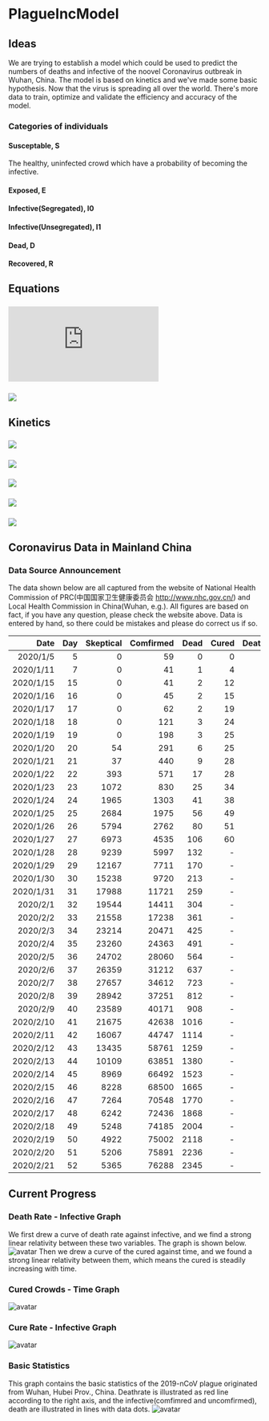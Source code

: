 # PlagueIncModel
## Ideas
We are trying to establish a model which could be used to predict the numbers of deaths and infective of the noovel Coronavirus outbreak in Wuhan, China. The model is based on kinetics and we've made some basic hypothesis.
Now that the virus is spreading all over the world. There's more data to train, optimize and validate the efficiency and accuracy of the model.
### Categories of individuals
#### Susceptable, S
The healthy, uninfected crowd which have a probability of becoming the infective.
#### Exposed, E
#### Infective(Segregated), I0
#### Infective(Unsegregated), I1
#### Dead, D
#### Recovered, R
## Equations

### ![](http://latex.codecogs.com/gif.latex?I_1=k_NI)
### ![](http://latex.codecogs.com/gif.latex?I_{eff}=I_1+E)

## Kinetics

### ![](http://latex.codecogs.com/gif.latex?-\frac{dS}{dt}=\\alpha%20SI_{eff})
### ![](http://latex.codecogs.com/gif.latex?\frac{dE}{dt}=\\alpha%20SI_{eff}-\\beta%20E)
### ![](http://latex.codecogs.com/gif.latex?\frac{dI}{dt}=\\beta%20E-(\\gamma%20+\\delta%20)I)
### ![](http://latex.codecogs.com/gif.latex?\frac{dR}{dt}=\\gamma%20t)
### ![](http://latex.codecogs.com/gif.latex?\frac{dD}{dt}=\\delta%20I)

## Coronavirus Data in Mainland China
### Data Source Announcement
The data shown below are all captured from the website of National Health Commission of PRC(中国国家卫生健康委员会 http://www.nhc.gov.cn/) and Local Health Commission in China(Wuhan, e.g.).
All figures are based on fact, if you have any question, please check the website above. Data is entered by hand, so there could be mistakes and please do correct us if so.

|Date |	Day |	Skeptical |	Comfirmed |	Dead |	Cured |	DeathRatio |	CureRatio |	dD/dt |	dR/dt |
|---: |---: |---------: |---------: |----: |-------:|-----------:|-----------:|-----: |-----: |
|2020/1/5|	5|	0|	59|	0|	0|	0.0%|	0.0%|		| |
|2020/1/11|	7|	0|	41|	1|	4|	2.4%|	9.8%|	0.5| 	2.0| 
|2020/1/15|	15|	0|	41|	2|	12|	4.9%|	29.3%|	0.1| 	1.0| 
|2020/1/16|	16|	0|	45|	2|	15|	4.4%|	33.3%|	0.0| 	3.0|
|2020/1/17|	17|	0|	62|	2|	19|	3.2%|	30.6%|	0.0| 	4.0 |
|2020/1/18|	18|	0|	121|	3|	24|	2.5%|	19.8%|	1.0| 	5.0| 
|2020/1/19|	19|	0|	198|	3|	25|	1.5%|	12.6%|	0.0| 	1.0 |
|2020/1/20|	20|	54|	291|	6|	25|	2.1%|	8.6%|	3.0| 	0.0 |
|2020/1/21|	21|	37|	440|	9|	28|	2.0%|	6.4%|	3.0| 	3.0 |
|2020/1/22|	22|	393|	571|	17|	28|	3.0%|	4.9%|	8.0| 	0.0| 
|2020/1/23|	23|	1072|	830|	25|	34|	3.0%|	4.1%|	8.0| 	6.0 |
|2020/1/24|	24|	1965|	1303|	41|	38|	3.1%|	2.9%|	16.0| 	4.0| 
|2020/1/25|	25|	2684|	1975|	56|	49|	2.8%|	2.5%|	15.0| 	11.0| 
|2020/1/26|	26|	5794|	2762|	80|	51|	2.9%|	1.8%|	24.0| 	2.0 |
|2020/1/27| 27| 6973| 4535| 106|  60|2.4%|  1.3%|26.0|9.0|
|2020/1/28| 28| 9239 | 5997 | 132 | - | - | - | - | - |
|2020/1/29| 29| 12167 | 7711 | 170 | - | - | - | - | - |
|2020/1/30| 30| 15238 | 9720 | 213 | - | - | - | - | - |
|2020/1/31| 31| 17988 | 11721 | 259 | - | - | - | - | - |
|2020/2/1| 32| 19544 | 14411 | 304 | - | - | - | - | - |
|2020/2/2| 33| 21558 | 17238 | 361 | - | - | - | - | - |
|2020/2/3| 34| 23214 | 20471 | 425 | - | - | - | - | - |
|2020/2/4| 35| 23260 | 24363 | 491 | - | - | - | - | - |
|2020/2/5| 36| 24702 | 28060 | 564 | - | - | - | - | - |
|2020/2/6| 37| 26359 | 31212 | 637 | - | - | - | - | - |
|2020/2/7| 38| 27657 | 34612 | 723 | - | - | - | - | - |
|2020/2/8| 39| 28942 | 37251 | 812 | - | - | - | - | - |
|2020/2/9| 40| 23589 | 40171 | 908 | - | - | - | - | - |
|2020/2/10| 41| 21675 | 42638 | 1016 | - | - | - | - | - |
|2020/2/11| 42| 16067 | 44747 | 1114 | - | - | - | - | - |
|2020/2/12| 43| 13435 | 58761 | 1259 | - | - | - | - | - |
|2020/2/13| 44| 10109 | 63851 | 1380 | - | - | - | - | - |
|2020/2/14| 45| 8969 | 66492 | 1523 | - | - | - | - | - |
|2020/2/15| 46| 8228 | 68500 | 1665 | - | - | - | - | - |
|2020/2/16| 47| 7264 | 70548 | 1770 | - | - | - | - | - |
|2020/2/17| 48| 6242 | 72436 | 1868 | - | - | - | - | - |
|2020/2/18| 49| 5248 | 74185 | 2004 | - | - | - | - | - |
|2020/2/19| 50| 4922 | 75002 | 2118 | - | - | - | - | - |
|2020/2/20| 51| 5206 | 75891 | 2236 | - | - | - | - | - |
|2020/2/21| 52| 5365 | 76288 | 2345 | - | - | - | - | - |


## Current Progress
### Death Rate - Infective Graph
We first drew a curve of death rate against infective, and we find a strong linear relativity between these two variables. The graph is shown below.
![avatar](https://github.com/ShiZhuming/PlagueIncModel/blob/master/Cache/2019-nCoV%E6%AD%BB%E4%BA%A1%E7%8E%87-%E7%A1%AE%E8%AF%8A%E4%BA%BA%E6%95%B0.jpg)
Then we drew a curve of the cured against time, and we found a strong linear relativity between them, which means the cured is steadily increasing with time.
### Cured Crowds - Time Graph
![avatar](https://github.com/ShiZhuming/PlagueIncModel/blob/master/Cache/2019-nCoV%E6%B2%BB%E6%84%88%E4%BA%BA%E6%95%B0-%E6%97%B6%E9%97%B4.jpg)
### Cure Rate - Infective Graph
![avatar](https://github.com/ShiZhuming/PlagueIncModel/blob/master/Cache/2019-nCoV%E6%B2%BB%E6%84%88%E7%8E%87-%E7%A1%AE%E8%AF%8A%E4%BA%BA%E6%95%B0.jpg)
### Basic Statistics
This graph contains the basic statistics of the 2019-nCoV plague originated from Wuhan, Hubei Prov., China. Deathrate is illustrated as red line according to the right axis, and the infective(comfimred and uncomfirmed), death are illustrated in lines with data dots.
![avatar](https://github.com/ShiZhuming/PlagueIncModel/blob/master/Cache/2019-nCoV%E7%96%AB%E6%83%85%E7%BB%9F%E8%AE%A1.jpg)
